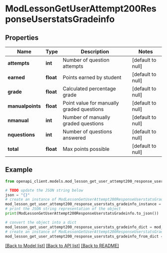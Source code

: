# ModLessonGetUserAttempt200ResponseUserstatsGradeinfo


## Properties

Name | Type | Description | Notes
------------ | ------------- | ------------- | -------------
**attempts** | **int** | Number of question attempts | [default to null]
**earned** | **float** | Points earned by student | [default to null]
**grade** | **float** | Calculated percentage grade | [default to null]
**manualpoints** | **float** | Point value for manually graded questions | [default to null]
**nmanual** | **int** | Number of manually graded questions | [default to null]
**nquestions** | **int** | Number of questions answered | [default to null]
**total** | **float** | Max points possible | [default to null]

## Example

```python
from openapi_client.models.mod_lesson_get_user_attempt200_response_userstats_gradeinfo import ModLessonGetUserAttempt200ResponseUserstatsGradeinfo

# TODO update the JSON string below
json = "{}"
# create an instance of ModLessonGetUserAttempt200ResponseUserstatsGradeinfo from a JSON string
mod_lesson_get_user_attempt200_response_userstats_gradeinfo_instance = ModLessonGetUserAttempt200ResponseUserstatsGradeinfo.from_json(json)
# print the JSON string representation of the object
print(ModLessonGetUserAttempt200ResponseUserstatsGradeinfo.to_json())

# convert the object into a dict
mod_lesson_get_user_attempt200_response_userstats_gradeinfo_dict = mod_lesson_get_user_attempt200_response_userstats_gradeinfo_instance.to_dict()
# create an instance of ModLessonGetUserAttempt200ResponseUserstatsGradeinfo from a dict
mod_lesson_get_user_attempt200_response_userstats_gradeinfo_from_dict = ModLessonGetUserAttempt200ResponseUserstatsGradeinfo.from_dict(mod_lesson_get_user_attempt200_response_userstats_gradeinfo_dict)
```
[[Back to Model list]](../README.md#documentation-for-models) [[Back to API list]](../README.md#documentation-for-api-endpoints) [[Back to README]](../README.md)



